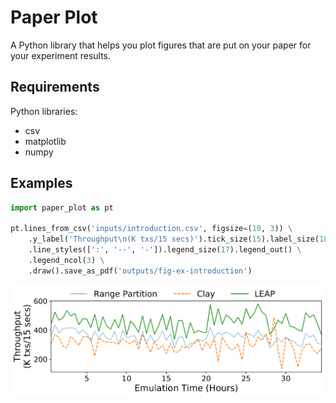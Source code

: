 # Paper Plot

A Python library that helps you plot figures that are put on your paper for your experiment results.

## Requirements

Python libraries:

- csv
- matplotlib
- numpy

## Examples

```python
import paper_plot as pt

pt.lines_from_csv('inputs/introduction.csv', figsize=(10, 3)) \
    .y_label('Throughput\n(K txs/15 secs)').tick_size(15).label_size(18)\
    .line_styles([':', '--', '-']).legend_size(17).legend_out() \
    .legend_ncol(3) \
    .draw().save_as_pdf('outputs/fig-ex-introduction')
```

![ex1](images/ex1.png)
